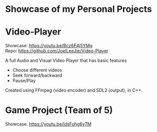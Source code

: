 # Showcase of my Personal Projects

# Video-Player  
  Showcase: https://youtu.be/Bcz6F4j5YMg  
  Repo: https://github.com/JoelLeeJie/Video-Player  

A full Audio and Visual Video Player that has basic features
- Choose different videos
- Seek forward/backward
- Pause/Play

Created using FFmpeg (video encoder) and SDL2 (output), in C++.

# Game Project (Team of 5)  
  Showcase: https://youtu.be/ldsFohg6y7M  


